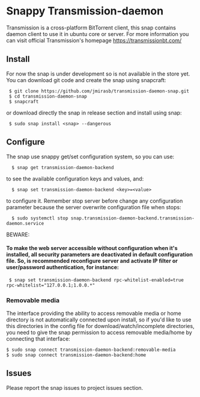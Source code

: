 # Snappy Transmission-daemon

Transmission is a cross-platform BitTorrent client, this snap contains daemon client to use it in ubuntu core or server.
For more information you can visit official Transmission's homepage <https://transmissionbt.com/>

## Install

For now the snap is under development so is not available in the store yet. You can download git code and create the snap using snapcraft:

     $ git clone https://github.com/jmirasb/transmission-daemon-snap.git
     $ cd transmission-daemon-snap
     $ snapcraft
     
or download directly the snap in release section and install using snap:
     
     $ sudo snap install <snap> --dangerous

## Configure

The snap use snappy get/set configuration system, so you can use:

      $ snap get transmission-daemon-backend
      
to see the available configuration keys and values, and:

      $ snap set transmission-daemon-backend <key>=<value>

to configure it. Remember stop server before change any configuration parameter because the server overwrite configuration file when stops:

      $ sudo systemctl stop snap.transmission-daemon-backend.transmission-daemon.service

   BEWARE:

#### To make the web server accessible without configuration when it's installed, all security parameters are deactivated in default configuration file. So, is recommended reconfigure server and activate IP filter or user/password authentication, for instance:
     
     $ snap set transmission-daemon-backend rpc-whitelist-enabled=true rpc-whitelist="127.0.0.1;1.0.0.*"

   ### Removable media

The interface providing the ability to access removable media or home directory is not automatically connected upon install, so if you'd like to use this directories in the config file for download/watch/incomplete directories, you need to give the snap permission to access removable media/home by connecting that interface:

    $ sudo snap connect transmission-daemon-backend:removable-media
    $ sudo snap connect transmission-daemon-backend:home

## Issues

Please report the snap issues to project issues section.

